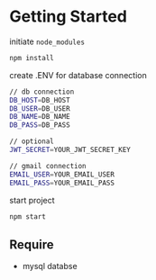 # Getting Started

initiate ```node_modules```
```bash
npm install
```

create .ENV for database connection
```bash
// db connection
DB_HOST=DB_HOST
DB_USER=DB_USER
DB_NAME=DB_NAME 
DB_PASS=DB_PASS

// optional
JWT_SECRET=YOUR_JWT_SECRET_KEY

// gmail connection
EMAIL_USER=YOUR_EMAIL_USER
EMAIL_PASS=YOUR_EMAIL_PASS
```

start project
```bash
npm start
```

## Require
- mysql databse
